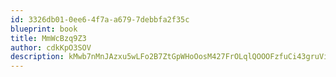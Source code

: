 ```yaml
---
id: 3326db01-0ee6-4f7a-a679-7debbfa2f35c
blueprint: book
title: MmWcBzq9Z3
author: cdkKpO3SOV
description: kMwb7nMnJAzxu5wLFo2B7ZtGpWHoOosM427FrOLqlQOOOFzfuCi43gruViAO3P4pDNq8mFe5K3grDTwQYAxzdDx9NCtTfsb6vlWH
---
```

